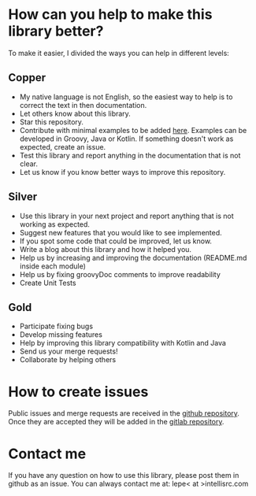 # How can you help to make this library better?

To make it easier, I divided the ways you can help in different levels:

## Copper

* My native language is not English, so the easiest way to help is to correct the
text in then documentation.
* Let others know about this library.
* Star this repository.
* Contribute with minimal examples to be added [here](https://gitlab.com/intellisrc/common_examples/). Examples can be developed in Groovy, Java or Kotlin. If something doesn't work as expected, create an issue.
* Test this library and report anything in the documentation that is not clear.
* Let us know if you know better ways to improve this repository.

## Silver

* Use this library in your next project and report anything that is not working as expected.
* Suggest new features that you would like to see implemented.
* If you spot some code that could be improved, let us know.
* Write a blog about this library and how it helped you.
* Help us by increasing and improving the documentation (README.md inside each module)
* Help us by fixing groovyDoc comments to improve readability
* Create Unit Tests

## Gold

* Participate fixing bugs 
* Develop missing features 
* Help by improving this library compatibility with Kotlin and Java
* Send us your merge requests!
* Collaborate by helping others

# How to create issues

Public issues and merge requests are received in the [github repository](https://github.com/intellisrc/icl/). 
Once they are accepted they will be added in the [gitlab repository](https://gitlab.com/intellisrc/common/).

# Contact me

If you have any question on how to use this library, please post them in github as an issue. 
You can always contact me at: lepe< at >intellisrc.com

